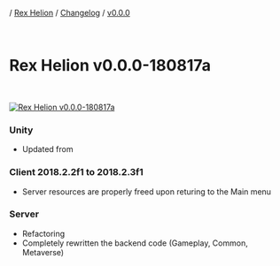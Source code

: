 / [Rex Helion](../../../) / [Changelog](../../) / [v0.0.0](../)

<br>

# Rex Helion v0.0.0-180817a

<br>

[![Rex Helion v0.0.0-180817a](http://img.youtube.com/vi/qQef_owlgLc/0.jpg)](http://www.youtube.com/watch?v=qQef_owlgLc "Rex Helion v0.0.0-180817a")

### Unity ###

- Updated from 

### Client 2018.2.2f1 to 2018.2.3f1

- Server resources are properly freed upon returing to the Main menu

### Server

- Refactoring
- Completely rewritten the backend code (Gameplay, Common, Metaverse)

<br>
<br>
<br>
